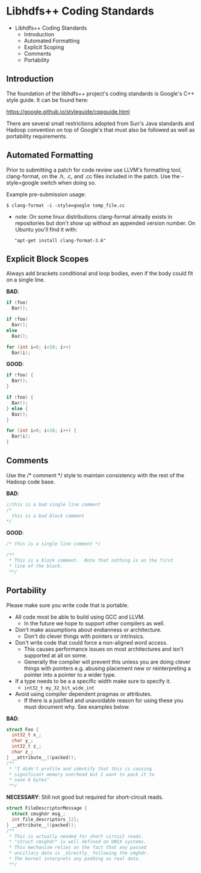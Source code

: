 
<!---
Licensed to the Apache Software Foundation (ASF) under one
or more contributor license agreements.  See the NOTICE file
distributed with this work for additional information
regarding copyright ownership.  The ASF licenses this file
to you under the Apache License, Version 2.0 (the
"License"); you may not use this file except in compliance
with the License.  You may obtain a copy of the License at

     http://www.apache.org/licenses/LICENSE-2.0

Unless required by applicable law or agreed to in writing, software
distributed under the License is distributed on an "AS IS" BASIS,
WITHOUT WARRANTIES OR CONDITIONS OF ANY KIND, either express or implied.
See the License for the specific language governing permissions and
limitations under the License.
-->

Libhdfs++ Coding Standards
==========================

* Libhdfs++ Coding Standards
    * Introduction
    * Automated Formatting
    * Explicit Scoping
    * Comments
    * Portability


Introduction
------------

The foundation of the libhdfs++ project's coding standards
is Google's C++ style guide. It can be found here:

<a href="https://google.github.io/styleguide/cppguide.html">https://google.github.io/styleguide/cppguide.html</a>

There are several small restrictions adopted from Sun's Java
standards and Hadoop convention on top of Google's that must
also be followed as well as portability requirements.

Automated Formatting
--------------------

Prior to submitting a patch for code review use LLVM's formatting tool, clang-format, on the .h, .c, and .cc files included in the patch.  Use the -style=google switch when doing so.

Example pre-submission usage:

``` shell
$ clang-format -i -style=google temp_file.cc
```

* note: On some linux distributions clang-format already exists in repositories but don't show up without an appended version number.  On Ubuntu you'll find it with:
``` shell
   "apt-get install clang-format-3.6"
```

Explicit Block Scopes
---------------------

Always add brackets conditional and loop bodies, even if the body could fit on a single line.

__BAD__:
``` c
if (foo)
  Bar();

if (foo)
  Bar();
else
  Baz();

for (int i=0; i<10; i++)
  Bar(i);
```
__GOOD__:
``` c
if (foo) {
  Bar();
}

if (foo) {
  Bar();
} else {
  Baz();
}

for (int i=0; i<10; i++) {
  Bar(i);
}
```

Comments
--------

Use the /\* comment \*/ style to maintain consistency with the rest of the Hadoop code base.

__BAD__:
``` c
//this is a bad single line comment
/*
  this is a bad block comment
*/
```
__GOOD__:
``` c
/* this is a single line comment */

/**
 * This is a block comment.  Note that nothing is on the first
 * line of the block.
 **/
```

Portability
-----------

Please make sure you write code that is portable.

* All code most be able to build using GCC and LLVM.
    * In the future we hope to support other compilers as well.
* Don't make assumptions about endianness or architecture.
    * Don't do clever things with pointers or intrinsics.
* Don't write code that could force a non-aligned word access.
    * This causes performance issues on most architectures and isn't supported at all on some.
    * Generally the compiler will prevent this unless you are doing clever things with pointers e.g. abusing placement new or reinterpreting a pointer into a pointer to a wider type.
* If a type needs to be a a specific width make sure to specify it.
    * `int32_t my_32_bit_wide_int`
* Avoid using compiler dependent pragmas or attributes.
    * If there is a justified and unavoidable reason for using these you must document why. See examples below.

__BAD__:
``` c
struct Foo {
  int32_t x_;
  char y_;
  int32_t z_;
  char z_;
} __attribute__((packed));
/**
 * "I didn't profile and identify that this is causing
 * significant memory overhead but I want to pack it to
 * save 6 bytes"
 **/
```
__NECESSARY__: Still not good but required for short-circuit reads.
``` c
struct FileDescriptorMessage {
  struct cmsghdr msg_;
  int file_descriptors_[2];
} __attribute__((packed));
/**
 * This is actually needed for short circuit reads.
 * "struct cmsghdr" is well defined on UNIX systems.
 * This mechanism relies on the fact that any passed
 * ancillary data is _directly_ following the cmghdr.
 * The kernel interprets any padding as real data.
 **/
```
